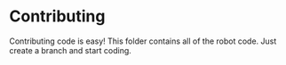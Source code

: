 # Contributing
Contributing code is easy! This folder contains all of the robot code. Just create a branch and start coding.
